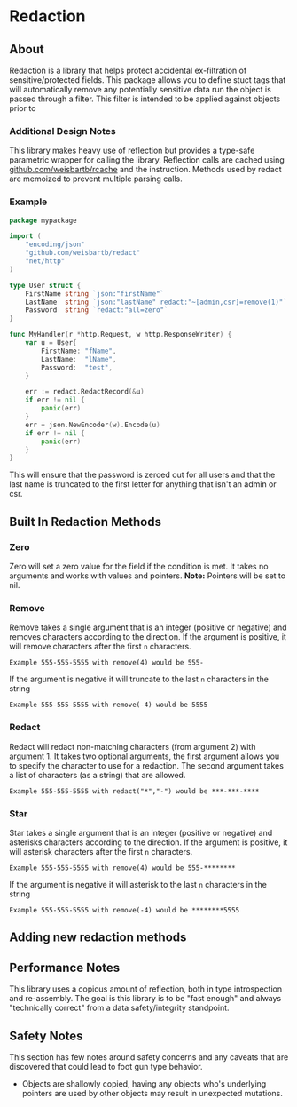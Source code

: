 # Redaction

## About

Redaction is a library that helps protect accidental ex-filtration of sensitive/protected fields.
This package allows you to define stuct tags that will automatically remove any potentially sensitive data run the
object is passed through a filter.
This filter is intended to be applied against objects prior to

### Additional Design Notes

This library makes heavy use of reflection but provides a type-safe parametric wrapper for calling the library.
Reflection calls are cached using [github.com/weisbartb/rcache](https://github.com/weisbartb/rcache) and the
instruction.
Methods used by redact are memoized to prevent multiple parsing calls.

### Example

```go
package mypackage

import (
	"encoding/json"
	"github.com/weisbartb/redact"
	"net/http"
)

type User struct {
	FirstName string `json:"firstName"`
	LastName  string `json:"lastName" redact:"~[admin,csr]=remove(1)"`
	Password  string `redact:"all=zero"`
}

func MyHandler(r *http.Request, w http.ResponseWriter) {
	var u = User{
		FirstName: "fName",
		LastName:  "lName",
		Password:  "test",
	}

	err := redact.RedactRecord(&u)
	if err != nil {
		panic(err)
	}
	err = json.NewEncoder(w).Encode(u)
	if err != nil {
		panic(err)
	}
}
```

This will ensure that the password is zeroed out for all users
and that the last name is truncated to the first letter for anything that isn't an admin or csr.

## Built In Redaction Methods

### Zero

Zero will set a zero value for the field if the condition is met.
It takes no arguments and works with values and pointers.
**Note:** Pointers will be set to nil.

### Remove

Remove takes a single argument that is an integer
(positive or negative) and removes characters according to the direction.
If the argument is positive, it will remove characters after the first `n` characters.

`Example 555-555-5555 with remove(4) would be 555-`

If the argument is negative it will truncate to the last `n` characters in the string

`Example 555-555-5555 with remove(-4) would be 5555`

### Redact

Redact will redact non-matching characters (from argument 2) with argument 1. It takes two optional arguments,
the first argument allows you to specify the character to use for a redaction.
The second argument takes a list of characters (as a string) that are allowed.

`Example 555-555-5555 with redact("*","-") would be ***-***-****`

### Star

Star takes a single argument that is an integer
(positive or negative) and asterisks characters according to the direction.
If the argument is positive, it will asterisk characters after the first `n` characters.

`Example 555-555-5555 with remove(4) would be 555-********`

If the argument is negative it will asterisk to the last `n` characters in the string

`Example 555-555-5555 with remove(-4) would be ********5555`

## Adding new redaction methods

## Performance Notes

This library uses a copious amount of reflection, both in type introspection and re-assembly.
The goal is this library is to be "fast enough" and always "technically correct" from a data safety/integrity
standpoint.

## Safety Notes

This section has few notes around safety concerns and any caveats that are discovered that could lead to foot gun type
behavior.

- Objects are shallowly copied,
  having any objects who's underlying pointers are used by other objects may result in unexpected mutations.